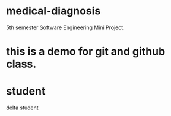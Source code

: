 # medical-diagnosis
5th semester Software Engineering Mini Project.
 
 # this is a demo for git and github class.

 # student 
 delta student